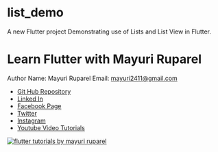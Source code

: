 # list_demo

A new Flutter project Demonstrating use of Lists and List View in Flutter.

# Learn Flutter with Mayuri Ruparel


Author Name: Mayuri Ruparel
Email: mayuri2411@gmail.com

- [Git Hub Repository](https://github.com/mayuriruparel/flutter_demo_apps)
- [Linked In](https://www.linkedin.com/in/mayurirajani/)
- [Facebook Page](https://www.facebook.com/ReevaAcademy/)
- [Twitter](https://twitter.com/mayuriur)
- [Instagram](https://www.instagram.com/mayuriruparel/)
- [Youtube Video Tutorials](https://www.youtube.com/channel/UCZt89L51JcD17IjIyipWPhQ)


<a href='https://www.youtube.com/channel/UCZt89L51JcD17IjIyipWPhQ'>
<img src='https://github.com/mayuriruparel/flutter_demo_apps/blob/master/preview_images/Flutter%20tutorial%20series%20with%20mayuri%20ruparel%20learn%20flutter%202019.png' alt='flutter tutorials by mayuri ruparel'/>
</a>